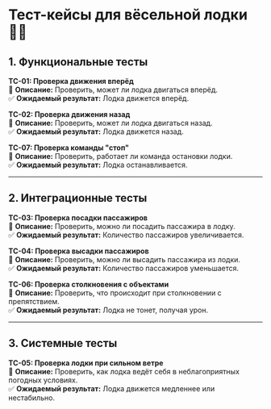 # Тест-кейсы для вёсельной лодки 🚣‍♂️

## 1. Функциональные тесты  

**TC-01: Проверка движения вперёд**  
📌 **Описание:** Проверить, может ли лодка двигаться вперёд.  
✅ **Ожидаемый результат:** Лодка движется вперёд.  

**TC-02: Проверка движения назад**  
📌 **Описание:** Проверить, может ли лодка двигаться назад.  
✅ **Ожидаемый результат:** Лодка движется назад.  

**TC-07: Проверка команды "стоп"**  
📌 **Описание:** Проверить, работает ли команда остановки лодки.  
✅ **Ожидаемый результат:** Лодка останавливается.  

---

## 2. Интеграционные тесты  

**TC-03: Проверка посадки пассажиров**  
📌 **Описание:** Проверить, можно ли посадить пассажира в лодку.  
✅ **Ожидаемый результат:** Количество пассажиров увеличивается.  

**TC-04: Проверка высадки пассажиров**  
📌 **Описание:** Проверить, можно ли высадить пассажира из лодки.  
✅ **Ожидаемый результат:** Количество пассажиров уменьшается.  

**TC-06: Проверка столкновения с объектами**  
📌 **Описание:** Проверить, что происходит при столкновении с препятствием.  
✅ **Ожидаемый результат:** Лодка не тонет, получая урон.  

---

## 3. Системные тесты  

**TC-05: Проверка лодки при сильном ветре**  
📌 **Описание:** Проверить, как лодка ведёт себя в неблагоприятных погодных условиях.  
✅ **Ожидаемый результат:** Лодка движется медленнее или нестабильно.  
